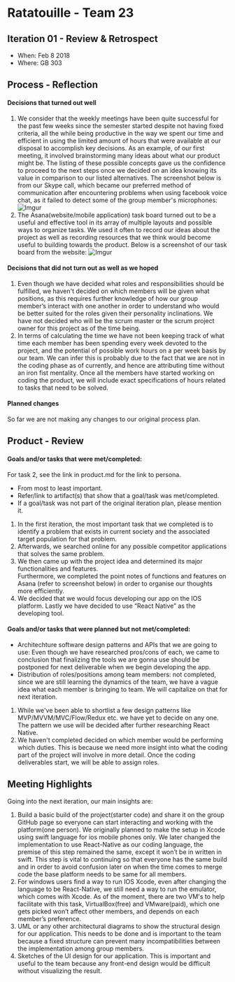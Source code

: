 # Ratatouille - Team 23

## Iteration 01 - Review & Retrospect

 * When: Feb 8 2018
 * Where: GB 303

## Process - Reflection


#### Decisions that turned out well

1. We consider that the weekly meetings have been quite successful for the past few weeks since the semester started despite not having fixed criteria, all the while being productive in the way we spent our time and efficient in using the limited amount of hours that were available at our disposal to accomplish key decisions. As an example, of our first meeting, it involved brainstorming many ideas about what our product might be. The listing of these possible concepts gave us the confidence to proceed to the next steps once we decided on an idea knowing its value in comparison to our listed alternatives. The screenshot below is from our Skype call, which became our preferred method of communication after encountering problems when using facebook voice chat, as it failed to detect some of the group member's microphones: <br /> ![Imgur](https://i.imgur.com/AzWfTgr.png) <br />
2. The Asana(website/mobile application) task board turned out to be a useful and effective tool in its array of multiple layouts and possible ways to organize tasks. We used it often to record our ideas about the project as well as recording resources that we think would become useful to building towards the product. Below is a screenshot of our task board from the website: ![Imgur](https://i.imgur.com/RxB1oYD.png)<br />



#### Decisions that did not turn out as well as we hoped

1. Even though we have decided what roles and responsibilities should be fulfilled, we haven't decided on which members will be given what positions, as this requires further knowledge of how our group member’s interact with one another in order to understand who would be better suited for the roles given their personality inclinations. We have not decided who will be the scrum master or the scrum project owner for this project as of the time being. <br />
2. In terms of calculating the time we have not been keeping track of what time each member has been spending every week devoted to the project, and the potential of possible work hours on a per week basis by our team. We can infer this is probably due to the fact that we are not in the coding phase as of currently, and hence are attributing time without an iron fist mentality. Once all the members have started working on coding the product, we will include exact specifications of hours related to tasks that need to be solved.



#### Planned changes

So far we are not making any changes to our original process plan.


## Product - Review

#### Goals and/or tasks that were met/completed:

 For task 2, see the link in product.md for the link to persona.

 * From most to least important.
 * Refer/link to artifact(s) that show that a goal/task was met/completed.
 * If a goal/task was not part of the original iteration plan, please mention it.

1.  In the first iteration, the most important task that we completed is to identify a problem that 
exists in current society and the associated target population for that problem.
2.  Afterwards, we searched online for any possible competitor applications that solves the same 
problem.
3.  We then came up with the project idea and determined its major functionalities and features.  
Furthermore, we completed the point notes of functions and features on Asana (refer to screenshot below) in order to organise our thoughts more efficiently. 
4.  We decided that we would focus developing our app on the IOS platform. Lastly we have decided to use “React Native” as the developing tool. 


#### Goals and/or tasks that were planned but not met/completed:

 * Architechture software design patterns and APIs that we are going to use: Even though we have
researched pros/cons of each, we came to conclusion that finalizing the tools we are gonna use 
should be postponed for next deliverable when we begin developing the app.
 * Distribution of roles/positions among team members: not completed, since we are still learning the dynamics of the team, we have a vague idea what each member is bringing to team. We will capitalize on that for next iteration.

1. While we've been able to shortlist a few design patterns like MVP/MVVM/MVC/Flow/Redux etc. we have yet to decide on any one. The pattern we use will be decided after further researching React Native.
2. We haven't completed decided on which member would be performing which duties. This is because we need more insight into what the coding part of the project will involve in more detail. Once the coding deliverables start, we will be able to assign roles.  


## Meeting Highlights

Going into the next iteration, our main insights are:

1. Build a basic build of the project(starter code) and share it on the group GitHub page so everyone can start interacting and working with the platform(one person). We originally planned to make the setup in Xcode using swift language for ios mobile phones only. We later changed the implementation to use React-Native as our coding language, the premise of this step remained the same, except it won’t be in written in swift. This step is vital to continuing so that everyone has the same build and in order to avoid confusion later on when the time comes to merge code the base platform needs to be same for all members.
2. For windows users find a way to run IOS Xcode, even after changing the language to be React-Native, we still need a way to run the emulator, which comes with Xcode. As of the moment, there are two VM's to help facilitate with this task, VirtualBox(free) and VMware(paid), which one gets picked won’t affect other members, and depends on each member’s preference.
3. UML or any other architectural diagrams to show the structural design for our application. This needs to be done and is important to the team because a fixed structure can prevent many incompatibilities between the implementation among group members.
4. Sketches of the UI design for our application. This is important and useful to the team because any front-end design would be difficult without visualizing the result.
